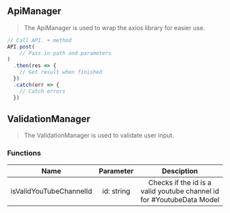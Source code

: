 ## ApiManager

>The ApiManager is used to wrap the axios library for easier use.

```js
// Call API. + method
API.post(
	// Pass in path and parameters
)
  .then(res => {
	// Get result when finished
  })
  .catch(err => {
	// Catch errors
  })
```

## ValidationManager

>The ValidationManager is used to validate user input.

### Functions

| Name   |      Parameter      |  Desciption |
|:--------:|:-------------:|:-----:|
| isValidYouTubeChannelId |  id: string | Checks if the id is a valid youtube channel id for #YoutubeData Model |
